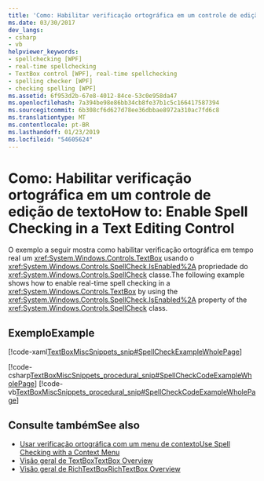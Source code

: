```yaml
---
title: 'Como: Habilitar verificação ortográfica em um controle de edição de texto'
ms.date: 03/30/2017
dev_langs:
- csharp
- vb
helpviewer_keywords:
- spellchecking [WPF]
- real-time spellchecking
- TextBox control [WPF], real-time spellchecking
- spelling checker [WPF]
- checking spelling [WPF]
ms.assetid: 6f953d2b-67e8-4012-84ce-53c0e958da47
ms.openlocfilehash: 7a394be98e86bb34cb8fe37b1c5c166417587394
ms.sourcegitcommit: 6b308cf6d627d78ee36dbbae8972a310ac7fd6c8
ms.translationtype: MT
ms.contentlocale: pt-BR
ms.lasthandoff: 01/23/2019
ms.locfileid: "54605624"
---
```

# <a name="how-to-enable-spell-checking-in-a-text-editing-control"></a><span data-ttu-id="392bc-102">Como: Habilitar verificação ortográfica em um controle de edição de texto</span><span class="sxs-lookup"><span data-stu-id="392bc-102">How to: Enable Spell Checking in a Text Editing Control</span></span>
<span data-ttu-id="392bc-103">O exemplo a seguir mostra como habilitar verificação ortográfica em tempo real um <xref:System.Windows.Controls.TextBox> usando o <xref:System.Windows.Controls.SpellCheck.IsEnabled%2A> propriedade do <xref:System.Windows.Controls.SpellCheck> classe.</span><span class="sxs-lookup"><span data-stu-id="392bc-103">The following example shows how to enable real-time spell checking in a <xref:System.Windows.Controls.TextBox> by using the <xref:System.Windows.Controls.SpellCheck.IsEnabled%2A> property of the <xref:System.Windows.Controls.SpellCheck> class.</span></span>  
  
## <a name="example"></a><span data-ttu-id="392bc-104">Exemplo</span><span class="sxs-lookup"><span data-stu-id="392bc-104">Example</span></span>  
 [!code-xaml[TextBoxMiscSnippets_snip#SpellCheckExampleWholePage](../../../../samples/snippets/csharp/VS_Snippets_Wpf/TextBoxMiscSnippets_snip/csharp/spellcheckexample.xaml#spellcheckexamplewholepage)]  
  
 [!code-csharp[TextBoxMiscSnippets_procedural_snip#SpellCheckCodeExampleWholePage](../../../../samples/snippets/csharp/VS_Snippets_Wpf/TextBoxMiscSnippets_procedural_snip/CSharp/SpellCheckExample.cs#spellcheckcodeexamplewholepage)]
 [!code-vb[TextBoxMiscSnippets_procedural_snip#SpellCheckCodeExampleWholePage](../../../../samples/snippets/visualbasic/VS_Snippets_Wpf/TextBoxMiscSnippets_procedural_snip/visualbasic/spellcheckexample.vb#spellcheckcodeexamplewholepage)]  
  
## <a name="see-also"></a><span data-ttu-id="392bc-105">Consulte também</span><span class="sxs-lookup"><span data-stu-id="392bc-105">See also</span></span>
- [<span data-ttu-id="392bc-106">Usar verificação ortográfica com um menu de contexto</span><span class="sxs-lookup"><span data-stu-id="392bc-106">Use Spell Checking with a Context Menu</span></span>](../../../../docs/framework/wpf/controls/how-to-use-spell-checking-with-a-context-menu.md)
- [<span data-ttu-id="392bc-107">Visão geral de TextBox</span><span class="sxs-lookup"><span data-stu-id="392bc-107">TextBox Overview</span></span>](../../../../docs/framework/wpf/controls/textbox-overview.md)
- [<span data-ttu-id="392bc-108">Visão geral de RichTextBox</span><span class="sxs-lookup"><span data-stu-id="392bc-108">RichTextBox Overview</span></span>](../../../../docs/framework/wpf/controls/richtextbox-overview.md)
